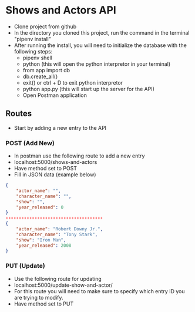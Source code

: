 # Shows and Actors API

- Clone project from github
- In the directory you cloned this project, run the command in the terminal "pipenv install"
- After running the install, you will need to initialize the database with the following steps:
    * pipenv shell
    * python (this will open the python interpretor in your terminal)
    * from app import db
    * db.create_all()
    * exit() or ctrl + D to exit python interpretor
    * python app.py (this will start up the server for the API)
    * Open Postman application


## Routes

- Start by adding a new entry to the API <br />

### POST (Add New)
- In postman use the following route to add a new entry
- localhost:5000/shows-and-actors
- Have method set to POST
- Fill in JSON data (example below)

```json
{
    "actor_name": "",
    "character_name": "",
    "show": "",
    "year_released": 0
}
-------------------------------------
{
    "actor_name": "Robert Downy Jr.",
    "character_name": "Tony Stark",
    "show": "Iron Man",
    "year_released": 2008
}
```

### PUT (Update)
- Use the following route for updating
- localhost:5000/update-show-and-actor/<id>
- For this route you will need to make sure to specify which entry ID you are trying to modify. <br />
- Have method set to PUT <br />
   
